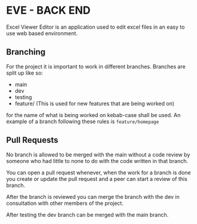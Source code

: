 # EVE - BACK END
Excel Viewer Editor is an application used to edit excel files in an easy to use web based environment.

## Branching
For the project it is important to work in different branches. Branches are split up like so:

- main
- dev
- testing
- feature/ (This is used for new features that are being worked on)

for the name of what is being worked on kebab-case shall be used.
An example of a branch following these rules is `feature/homepage`

## Pull Requests
No branch is allowed to be merged with the main without a code review by someone who had little to none to do with the code written in that branch.

You can open a pull request whenever, when the work for a branch is done you create or update the pull request and a peer can start a review of this branch. 

After the branch is reviewed you can merge the branch with the dev in consultation with other members of the project.

After testing the dev branch can be merged with the main branch.

